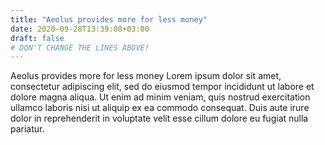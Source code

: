 ```yaml
---
title: "Aeolus provides more for less money"
date: 2020-09-28T13:39:08+03:00
draft: false 
# DON'T CHANGE THE LINES ABOVE!
---
```


Aeolus provides more for less money
Lorem ipsum dolor sit amet, consectetur adipiscing elit, 
sed do eiusmod tempor incididunt ut labore et dolore magna 
aliqua. Ut enim ad minim veniam, quis nostrud exercitation 
ullamco laboris nisi ut aliquip ex ea commodo consequat. 
Duis aute irure dolor in reprehenderit in voluptate velit 
esse cillum dolore eu fugiat nulla pariatur. 
